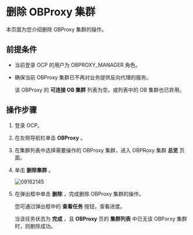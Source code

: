 删除 OBProxy 集群
==================================

本页面为您介绍删除 OBProxy 集群的操作。

前提条件
-------------------------

* 当前登录 OCP 的用户为 OBPROXY_MANAGER 角色。

* 确保当前 OBProxy 集群已不再对业务提供反向代理的服务。

  该 OBProxy 的 **可连接 OB 集群** 列表为空，或列表中的 OB 集群也已弃用。
  
操作步骤
-------------------------

1. 登录 OCP。

2. 在左侧导航栏单击 **OBProxy** 。

3. 在集群列表中选择需要操作的 OBProxy 集群，进入 OBPRoxy 集群 **总览** 页面。

4. 单击 **删除集群** 。

   ![09162145](https://help-static-aliyun-doc.aliyuncs.com/assets/img/zh-CN/0863922361/p327470.png)

5. 在弹出框中单击 **删除** ，完成删除 OBProxy 集群的操作。

   您可通过弹出框中的 **查看任务** 按钮，查看进度。

   当该任务状态为 **完成** ，且 **OBProxy** 页的 **集群列表** 中已无该 OBPorxy 集群时，则删除成功。
